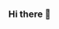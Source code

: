 ### Hi there 👋

<!--
**ClauItz/ClauItz** is a ✨ _special_ ✨ repository because its `README.md` (this file) appears on your GitHub profile.

Hi!

![20170719_125740](https://github.com/ClauItz/ClauItz/assets/143444561/2decbe64-5d06-4bc6-b355-0691d62499a3)

- 🔭 I’m currently working on ... population genetics
- 🌱 I’m currently learning ... big data & machine learning
- 👯 I’m looking to collaborate on ... Workshops
- 🤔 I’m looking for help with ... R, phyton, big data & machine learning
- 💬 Ask me about ... genetics, biology, birds, lepidoptera, global warming
- 📫 How to reach me: ... by e-mail
- 😄 Pronouns: ... she
- ⚡ Fun fact: ... I´m pokemon fan
-->
